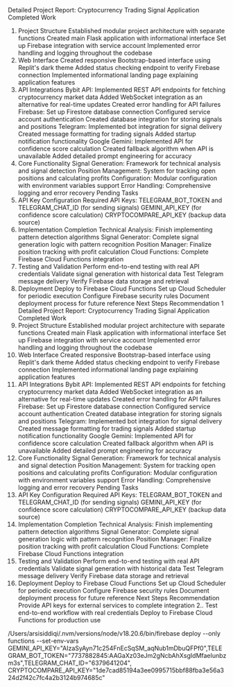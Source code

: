 Detailed Project Report: Cryptocurrency Trading Signal Application
Completed Work
1. Project Structure
Established modular project architecture with separate functions
Created main Flask application with informational interface
Set up Firebase integration with service account
Implemented error handling and logging throughout the codebase
2. Web Interface
Created responsive Bootstrap-based interface using Replit's dark theme
Added status checking endpoint to verify Firebase connection
Implemented informational landing page explaining application features
3. API Integrations
Bybit API:
Implemented REST API endpoints for fetching cryptocurrency market data
Added WebSocket integration as an alternative for real-time updates
Created error handling for API failures
Firebase:
Set up Firestore database connection
Configured service account authentication
Created database integration for storing signals and positions
Telegram:
Implemented bot integration for signal delivery
Created message formatting for trading signals
Added startup notification functionality
Google Gemini:
Implemented API for confidence score calculation
Created fallback algorithm when API is unavailable
Added detailed prompt engineering for accuracy
4. Core Functionality
Signal Generation: Framework for technical analysis and signal detection
Position Management: System for tracking open positions and calculating profits
Configuration: Modular configuration with environment variables support
Error Handling: Comprehensive logging and error recovery
Pending Tasks
1. API Key Configuration
Required API Keys:
TELEGRAM_BOT_TOKEN and TELEGRAM_CHAT_ID (for sending signals)
GEMINI_API_KEY (for confidence score calculation)
CRYPTOCOMPARE_API_KEY (backup data source)
2. Implementation Completion
Technical Analysis: Finish implementing pattern detection algorithms
Signal Generator: Complete signal generation logic with pattern recognition
Position Manager: Finalize position tracking with profit calculation
Cloud Functions: Complete Firebase Cloud Functions integration
3. Testing and Validation
Perform end-to-end testing with real API credentials
Validate signal generation with historical data
Test Telegram message delivery
Verify Firebase data storage and retrieval
4. Deployment
Deploy to Firebase Cloud Functions
Set up Cloud Scheduler for periodic execution
Configure Firebase security rules
Document deployment process for future reference
Next Steps Recommendation
1 Detailed Project Report: Cryptocurrency Trading Signal Application
Completed Work
1. Project Structure
Established modular project architecture with separate functions
Created main Flask application with informational interface
Set up Firebase integration with service account
Implemented error handling and logging throughout the codebase
2. Web Interface
Created responsive Bootstrap-based interface using Replit's dark theme
Added status checking endpoint to verify Firebase connection
Implemented informational landing page explaining application features
3. API Integrations
Bybit API:
Implemented REST API endpoints for fetching cryptocurrency market data
Added WebSocket integration as an alternative for real-time updates
Created error handling for API failures
Firebase:
Set up Firestore database connection
Configured service account authentication
Created database integration for storing signals and positions
Telegram:
Implemented bot integration for signal delivery
Created message formatting for trading signals
Added startup notification functionality
Google Gemini:
Implemented API for confidence score calculation
Created fallback algorithm when API is unavailable
Added detailed prompt engineering for accuracy
4. Core Functionality
Signal Generation: Framework for technical analysis and signal detection
Position Management: System for tracking open positions and calculating profits
Configuration: Modular configuration with environment variables support
Error Handling: Comprehensive logging and error recovery
Pending Tasks
1. API Key Configuration
Required API Keys:
TELEGRAM_BOT_TOKEN and TELEGRAM_CHAT_ID (for sending signals)
GEMINI_API_KEY (for confidence score calculation)
CRYPTOCOMPARE_API_KEY (backup data source)
2. Implementation Completion
Technical Analysis: Finish implementing pattern detection algorithms
Signal Generator: Complete signal generation logic with pattern recognition
Position Manager: Finalize position tracking with profit calculation
Cloud Functions: Complete Firebase Cloud Functions integration
3. Testing and Validation
Perform end-to-end testing with real API credentials
Validate signal generation with historical data
Test Telegram message delivery
Verify Firebase data storage and retrieval
4. Deployment
Deploy to Firebase Cloud Functions
Set up Cloud Scheduler for periodic execution
Configure Firebase security rules
Document deployment process for future reference
Next Steps Recommendation
Provide API keys for external services to complete integration
2.. Test end-to-end workflow with real credentials
Deploy to Firebase Cloud Functions for production use

/Users/arsisiddiqi/.nvm/versions/node/v18.20.6/bin/firebase deploy --only functions --set-env-vars GEMINI_API_KEY="AIzaSyAyn71c254FnEcSqSM_aqNub1mDbuQFPf0",TELEGRAM_BOT_TOKEN="7737882845:AAGaXz03eJm2gNcbAhXsgIdMfaeIunbzm3s",TELEGRAM_CHAT_ID="6379641204", CRYPTOCOMPARE_API_KEY="1de7cad85194a3ee0995715bbf88fba3e56a324d2f42c7fc4a2b3124b974685c"